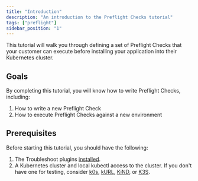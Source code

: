 ```yaml
---
title: "Introduction"
description: "An introduction to the Preflight Checks tutorial"
tags: ["preflight"]
sidebar_position: "1"
---
```



This tutorial will walk you through defining a set of Preflight Checks that your customer can execute before installing your application into their Kubernetes cluster.

## Goals

By completing this tutorial, you will know how to write Preflight Checks, including:

1. How to write a new Preflight Check
2. How to execute Preflight Checks against a new environment

## Prerequisites

Before starting this tutorial, you should have the following:

1. The Troubleshoot plugins [installed](/docs/#installation).
2. A Kubernetes cluster and local kubectl access to the cluster. If you don't have one for testing, consider [k0s](https://k0sproject.io/), [kURL](https://kurl.sh), [KiND](https://github.com/kubernetes-sigs/kind), or [K3S](https://k3s.io).